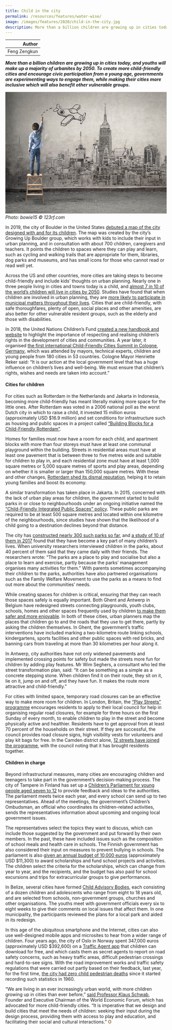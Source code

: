 ```yaml
---
title: Child in the city
permalink: /resources/features/water-wise/
image: /images/features/2020/child-in-the-city.jpg
description: More than a billion children are growing up in cities today, and youths will make up a majority of urbanites by 2050. To create more child-friendly cities and encourage civic participation from a young age, governments are experimenting ways to engage them, while making their cities more inclusive which will also benefit other vulnerable groups.
---
```


| Author |
|---:|
| Feng Zengkun |

***More than a billion children are growing up in cities today, and youths will make up a majority of urbanites by 2050. To create more child-friendly cities and encourage civic participation from a young age, governments are experimenting ways to engage them, while making their cities more inclusive which will also benefit other vulnerable groups.***

![Child in the city](/images/features/2020/child-city.jpg/)*Photo: bowie15 © 123rf.com*

In 2019, the city of Boulder in the United States [debuted a map of the city designed with and for its children](https://www.citylab.com/solutions/2019/12/kid-friendly-cities-map-growing-up-boulder-families-parents/603733/). The map was created by the city’s Growing Up Boulder group, which works with kids to include their input in urban planning, and in consultation with about 700 children, caregivers and teachers. It points the children to spaces where they can play and learn, such as cycling and walking trails that are appropriate for them, libraries, dog parks and museums, and has small icons for those who cannot read or read well yet. 

Across the US and other countries, more cities are taking steps to become child-friendly and include kids’ thoughts on urban planning. Nearly one in three people living in cities and towns today is a child, and [almost 7 in 10 of the world’s children will live in cities by 2050](https://www.uclg.org/en/media/events/child-friendly-cities-summit). Studies have found that when children are involved in urban planning, they are [more likely to participate in municipal matters throughout their lives](https://www.childinthecity.org/2020/01/09/what-happens-when-kids-help-design-our-cities-2/). Cities that are child-friendly, with safe thoroughfares, plenty of open, social places and other amenities, are also better for other vulnerable resident groups, such as the elderly and those with disabilities. 

In 2018, the United Nations Children’s Fund [created a new handbook and website](https://www.unicef.org/publications/index_103349.html) to highlight the importance of respecting and realising children’s rights in the development of cities and communities. A year later, it organised [the first international Child-Friendly Cities Summit in Cologne, Germany](https://childfriendlycities.org/mayors-commit-to-action-for-children-at-the-child-friendly-cities-summit/), which was attended by mayors, technical experts, children and young people from 180 cities in 53 countries. Cologne Mayor Henriette Reker said: “It is our action at the local government level that has a huge influence on children’s lives and well-being. We must ensure that children’s rights, wishes and needs are taken into account.” 

#### **Cities for children**

For cities such as Rotterdam in the Netherlands and Jakarta in Indonesia, becoming more child-friendly has meant literally making more space for the little ones. After Rotterdam was voted in a 2006 national poll as the worst Dutch city in which to raise a child, it invested 15 million euros (approximately USD $16.9 million) and set conditions for infrastructure such as housing and public spaces in a project called [“Building Blocks for a Child-Friendly Rotterdam”](https://docplayer.net/34800827-Rotterdam-city-with-a-future-how-to-build-a-child-friendly-city.html). 

Homes for families must now have a room for each child, and apartment blocks with more than four storeys must have at least one communal playground within the building. Streets in residential areas must have at least one pavement that is between three to five metres wide and suitable for children to play in, and each residential zone must have at least 1,000 square metres or 5,000 square metres of sports and play areas, depending on whether it is smaller or larger than 150,000 square metres. With these and other changes, [Rotterdam shed its dismal reputation](https://www.theguardian.com/cities/2018/feb/28/child-friendly-city-indoors-playing-healthy-sociable-outdoors), helping it to retain young families and boost its economy. 

A similar transformation has taken place in Jakarta. In 2015, concerned with the lack of urban play areas for children, the government started to build parks in or close to neighbourhoods under an ongoing initiative named the [“Child-Friendly Integrated Public Spaces” policy](https://www.thejakartapost.com/news/2015/09/30/ahok-says-jakarta-not-child-friendly.html). These public parks are required to be at least 500 square metres and located within one kilometre of the neighbourhoods, since studies have shown that the likelihood of a child going to a destination declines beyond that distance.

The city has [constructed nearly 300 such parks so far](https://www.thejakartapost.com/news/2019/01/28/jakarta-to-revive-rptras.html), and [a study of 10 of them in 2017](https://iopscience.iop.org/article/10.1088/1755-1315/126/1/012199/pdf) found that they have become a key part of many children’s lives. When university researchers interviewed children in the parks, about 40 percent of them said that they came daily with their friends. The researchers wrote: “The parks are a place to play and socialise but also a place to learn and exercise, partly because the parks’ management organises many activities for them.” With parents sometimes accompanying their children to the parks, authorities have also partnered organisations such as the Family Welfare Movement to use the parks as a means to find out more about the communities’ needs. 

While creating spaces for children is critical, ensuring that they can reach those spaces safely is equally important. Both Ghent and Antwerp in Belgium have redesigned streets connecting playgrounds, youth clubs, schools, homes and other spaces frequently used by children [to make them safer and more enjoyable](https://apolitical.co/en/solution_article/how-two-belgian-cities-turned-their-pavements-into-playgrounds). In both of these cities, urban planners map the places that children go to and the roads that they use to get there, partly by asking the children themselves. In Ghent, the government’s traffic interventions have included marking a two-kilometre route linking schools, kindergartens, sports facilities and other public spaces with red bricks, and banning cars from traveling at more than 30 kilometres per hour along it.

In Antwerp, city authorities have not only widened pavements and implemented crossing points for safety but made the streets more fun for children by adding play features. Mr Wim Seghers, a consultant who led the street transformation plan, said: “It can be something as a simple as a concrete stepping stone. When children find it on their route, they sit on it, lie on it, jump on and off, and they have fun. It makes the route more attractive and child-friendly.”

For cities with limited space, temporary road closures can be an effective way to make more room for children. In London, Britain, the [“Play Streets” programme](https://www.london.gov.uk/sites/default/files/ggbd_making_london_child-friendly.pdf) encourages residents to apply to their local council for help in organising regular road closures, for example for three hours on the first Sunday of every month, to enable children to play in the street and become physically active and healthier. Residents have to get approval from at least 70 percent of the households on their street. If they are successful, the council provides road closure signs, high visibility vests for volunteers and play kit bags for free. In the Camden district alone, [12 streets have joined the programme](https://www.camden.gov.uk/play-streets), with the council noting that it has brought residents together.

#### **Children in charge** 

Beyond infrastructural measures, many cities are encouraging children and teenagers to take part in the government’s decision-making process. The city of Tampere in Finland has set up a [Children’s Parliament for young people aged seven to 12](https://rm.coe.int/168046c47e) to provide feedback and ideas to the authorities. The parliament meets twice each year, and every school can send up to two representatives. Ahead of the meetings, the government’s Children’s Ombudsman, an official who coordinates its children-related activities, sends the representatives information about upcoming and ongoing local government issues. 

The representatives select the topics they want to discuss, which can include those suggested by the government and put forward by their own members. In the past, these have included issues such as the composition of school meals and health care in schools. The Finnish government has also considered their input on measures to prevent bullying in schools. The parliament is also [given an annual budget of 10,000 euros](https://norden.diva-portal.org/smash/get/diva2:702564/FULLTEXT01.pdf) (approximately USD $11,300) to award scholarships and fund school projects and activities. The children select the criteria for the scholarships, which can change from year to year, and the recipients, and the budget has also paid for school excursions and trips for extracurricular groups to give performances. 

In Belize, several cities have formed [Child Advisory Bodies](https://childfriendlycities.org/strategies-child-and-youth-participation/), each consisting of a dozen children and adolescents who range from eight to 18 years old, and are selected from schools, non-government groups, churches and other organisations. The youths meet with government officials every six to eight weeks to give their comments on local issues that affect them. In one municipality, the participants reviewed the plans for a local park and aided in its redesign. 

In this age of the ubiquitous smartphone and the Internet, cities can also use well-designed mobile apps and microsites to hear from a wider range of children. Four years ago, the city of Oslo in Norway spent 347,000 euros (approximately USD $392,600) on a [Traffic Agent app](https://www.theguardian.com/public-leaders-network/2016/sep/02/app-oslo-children-traffic-road-safety#comments) that children can download for free, and which casts them as secret agents to report on road safety concerns, such as heavy traffic areas, difficult pedestrian crossings and hard-to-see signs. With the road improvement works and traffic safety regulations that were carried out partly based on their feedback, last year, for the first time, [the city had zero child pedestrian deaths](https://www.childinthecity.org/2020/02/19/helsinki-and-oslo-cut-child-pedestrian-deaths-to-zero/) since it started recording such statistics in 1960.

“We are living in an ever increasingly urban world, with more children growing up in cities than ever before,” [said Professor Klaus Schwab](https://www.childinthecity.org/2020/02/13/play-access-in-cities-is-critical-to-childrens-development-report/), Founder and Executive Chairman of the World Economic Forum, which has advocated for more child-friendly cities. “It is imperative that we design and build cities that meet the needs of children: seeking their input during the design process, providing them with access to play and education, and facilitating their social and cultural interactions.” **<font color="#967942">O</font>**
